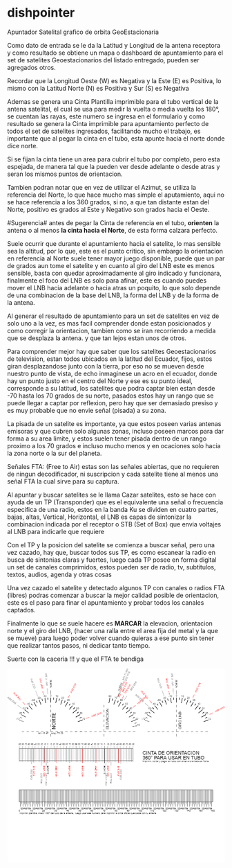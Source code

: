 # dishpointer
Apuntador Satelital grafico de orbita GeoEstacionaria

Como dato de entrada se le da la Latitud y Longitud de la antena receptora y como resultado se obtiene un mapa o dashboard de apuntamiento para el set de satelites Geoestacionarios del listado entregado, pueden ser agregados otros.

Recordar que la Longitud Oeste (W) es Negativa y la Este (E) es Positiva, lo mismo con la Latitud Norte (N) es Positiva y Sur (S) es Negativa

Ademas se genera una Cinta Plantilla imprimible para el tubo vertical de la antena satelital, el cual se usa para medir la vuelta o media vuelta los 180°, se cuentan las rayas, este numero se ingresa en el formulario y como resultado se genera la Cinta imprimible para apuntamiento perfecto de todos el set de satelites ingresados, facilitando mucho el trabajo, es importante que al pegar la cinta en el tubo, esta apunte hacia el norte donde dice norte.

Si se fijan la cinta tiene un area para cubrir el tubo por completo, pero esta espejada, de manera tal que la pueden ver desde adelante o desde atras y seran los mismos puntos de orientacion.

Tambien podran notar que en vez de utilizar el Azimut, se utiliza la referencia del Norte, lo que hace mucho mas simple el aputamiento, aqui no se hace referencia a los 360 grados, si no, a que tan distante estan del Norte, positivo es grados al Este y Negativo son grados hacia el Oeste.

#Sugerencia# antes de pegar la Cinta de referencia en el tubo, **orienten** la antena o al menos **la cinta hacia el Norte**, de esta forma calzara perfecto.

Suele ocurrir que durante el apuntamiento hacia el satelite, lo mas sensible sea la altitud, por lo que, este es el punto critico, sin embargo la orientacion en referencia al Norte suele tener mayor juego disponible, puede que un par de grados aun tome el satelite y en cuanto al giro del LNB este es menos sensible, basta con quedar aproximadamente al giro indicado y funcionara, finalmente el foco del LNB es solo para afinar, este es cuando puedes mover el LNB hacia adelante o hacia atras un poquito, lo que solo depende de una combinacion de la base del LNB, la forma del LNB y de la forma de la antena.

Al generar el resultado de apuntamiento para un set de satelites en vez de solo uno a la vez, es mas facil comprender donde estan posicionados y como corregir la orientacion, tambien como se iran recorriendo a medida que se desplaza la antena. y que tan lejos estan unos de otros.

Para comprender mejor hay que saber que los satelites Geoestacionarios de television, estan todos ubicados en la latitud del Ecuador, fijos, estos giran desplazandose junto con la tierra, por eso no se mueven desde nuestro punto de vista, de echo inmaginese un acro en el ecuador, donde hay un punto justo en el centro del Norte y ese es su punto ideal, corresponde a su latitud, los satelites que podra captar bien estan desde -70 hasta los 70 grados de su norte, pasados estos hay un rango que se puede llegar a captar por reflexion, pero hay que ser demasiado presiso y es muy probable que no envie señal (pisada) a su zona.

La pisada de un satelite es importante, ya que estos poseen varias antenas emisoras y que cubren solo algunas zonas, incluso poseen marcos para dar forma a su area limite, y estos suelen tener pisada dentro de un rango proximo a los 70 grados e incluso mucho menos y en ocaciones solo hacia la zona norte o la sur del planeta.

Señales FTA: (Free to Air) estas son las señales abiertas, que no requieren de ningun decodificador, ni suscripcion y cada satelite tiene al menos una señal FTA la cual sirve para su captura.

Al apuntar y buscar satelites se le llama Cazar satelites, esto se hace con ayuda de un TP (Transponder) que es el equivalente una señal o frecuencia especifica de una radio, estos en la banda Ku se dividen en cuatro partes, bajas, altas, Vertical, Horizontal, el LNB es capas de sintonizar la combinacion indicada por el receptor o STB (Set of Box) que envia voltajes al LNB para indicarle que requiere

Con el TP y la posicion del satelite se comienza a buscar señal, pero una vez cazado, hay que, buscar todos sus TP, es como escanear la radio en busca de sintonias claras y fuertes, luego cada TP posee en forma digital un set de canales comprimidos, estos pueden ser de radio, tv, subtitulos, textos, audios, agenda y otras cosas

Una vez cazado el satelite y detectado algunos TP con canales o radios FTA (libres) podras comenzar a buscar la mejor calidad posible de orientacion, este es el paso para finar el apuntamiento y probar todos los canales captados.

Finalmente lo que se suele hacere es **MARCAR** la elevacion, orientacion norte y el giro del LNB, (hacer una ralla entre el area fija del metal y la que se mueve) para luego poder volver cuando quieras a ese punto sin tener que realizar tantos pasos, ni dedicar tanto tiempo.

Suerte con la caceria !!!
y que el FTA te bendiga

![Screenshot of Apuntador Dishpointer](sample.png)
